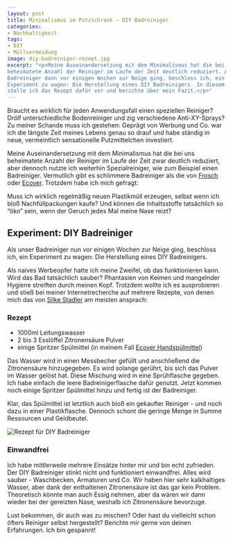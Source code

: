 ```yaml
---
layout: post
title: Minimalismus im Putzschrank – DIY Badreiniger
categories:
- Nachhaltigkeit
tags:
- DIY
- Müllvermeidung
image: diy-badreiniger-rezept.jpg
excerpt: "<p>Meine Auseinandersetzung mit dem Minimalismus hat die bei uns
beheimatete Anzahl der Reiniger im Laufe der Zeit deutlich reduziert. Als unser
Badreiniger dann vor einigen Wochen zur Neige ging, beschloss ich, ein
Experiment zu wagen: Die Herstellung eines DIY Badreinigers. In diesem Blog Post
stelle ich das Rezept dafür vor und berichte über mein Fazit.</p>"
---
```


Braucht es wirklich für jeden Anwendungsfall einen speziellen Reiniger? Drölf
unterschiedliche Bodenreiniger und zig verschiedene Anti-XY-Sprays? Zu meiner
Schande muss ich gestehen: Geprägt von Werbung und Co. war ich die längste Zeit
meines Lebens genau so drauf und habe ständig in neue, vermeintlich
sensationelle Putzmittelchen investiert.

Meine Auseinandersetzung mit dem Minimalismus hat die bei uns beheimatete Anzahl
der Reiniger im Laufe der Zeit zwar deutlich reduziert, aber dennoch nutzte ich
weiterhin Spezialreiniger, wie zum Beispiel einen Badreiniger. Vermutlich gibt
es schlimmere Badreiniger als die von
[Frosch](https://www.frosch.de/Produkte/Putzen/Badreiniger/Frosch-Citrus-Dusche-Bad-Reiniger/)
oder [Ecover](https://www.ecover.com/de/produkte/badreiniger/).
Trotzdem habe ich mich gefragt:

Muss ich wirklich regelmäßig neuen Plastikmüll erzeugen, selbst wenn ich bloß
Nachfüllpackungen kaufe? Und können die Inhaltsstoffe tatsächlich so “öko” sein,
wenn der Geruch jedes Mal meine Nase reizt?

## Experiment: DIY Badreiniger

Als unser Badreiniger nun vor einigen Wochen zur Neige ging, beschloss ich, ein
Experiment zu wagen: Die Herstellung eines DIY Badreinigers.

Als naives Werbeopfer hatte ich meine Zweifel, ob das funktionieren kann. Wird
das Bad tatsächlich sauber? Phantasien von Keimen und mangelnder Hygiene
streiften durch meinen Kopf. Trotzdem wollte ich es ausprobieren und stieß bei
meiner Internetrecherche auf mehrere Rezepte, von denen mich das von
[Silke Stadler](https://www.silke-stadler.de/putzmittel-selber-machen/)
am meisten ansprach:

### Rezept

* 1000ml Leitungswasser
* 2 bis 3 Esslöffel Zitronensäure Pulver
* einige Spritzer Spülmittel (in meinem Fall [Ecover Handspülmittel](https://www.ecover.com/de/produkte/hand-spuelmittel-zitrone-aloe-vera/))

Das Wasser wird in einen Messbecher gefüllt und anschließend die Zitronensäure
hinzugegeben. Es wird solange gerührt, bis sich das Pulver im Wasser gelöst hat.
Diese Mischung wird in eine Sprühflasche gegeben. Ich habe einfach die leere
Badreinigerflasche dafür genutzt. Jetzt kommen noch einige Spritzer Spülmittel
hinzu und fertig ist der Badreiniger.

Klar, das Spülmittel ist letztlich auch bloß ein gekaufter Reiniger - und noch
dazu in einer Plastikflasche. Dennoch schont die geringe Menge in Summe
Ressourcen und Geldbeutel.

![Rezept für DIY Badreiniger]({{site.baseurl}}/assets/img/posts/diy-badreiniger-rezept.jpg)

### Einwandfrei

Ich habe mittlerweile mehrere Einsätze hinter mir und bin echt zufrieden. Der
DIY Badreiniger stinkt nicht und funktioniert einwandfrei. Alles wird sauber -
Waschbecken, Armaturen und Co. Wir haben hier sehr kalkhaltiges Wasser, aber
dank der enthaltenen Zitronensäure ist das gar kein Problem. Theoretisch könnte
man auch Essig nehmen, aber da wären wir dann wieder bei der gereizten Nase,
weshalb ich Zitronensäure bevorzuge.

Lust bekommen, dir auch was zu mischen? Oder hast du vielleicht schon öfters
Reiniger selbst hergestellt? Berichte mir gerne von deinen Erfahrungen. Ich bin
gespannt!
